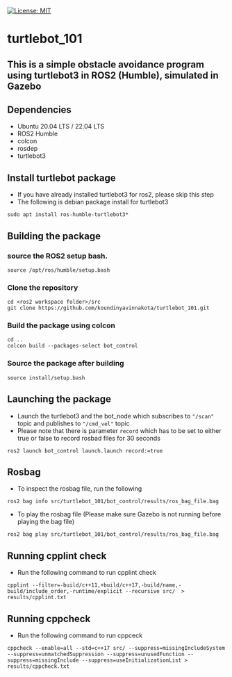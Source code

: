 [![License: MIT](https://img.shields.io/badge/License-MIT-blue.svg)](https://opensource.org/licenses/MIT)
# turtlebot_101

## This is a simple obstacle avoidance program using turtlebot3 in ROS2 (Humble), simulated in Gazebo   

## Dependencies

- Ubuntu 20.04 LTS / 22.04 LTS
- ROS2 Humble
- colcon
- rosdep
- turtlebot3

## Install turtlebot package 
- If you have already installed turtlebot3 for ros2, please skip this step
- The following is debian package install for turtlebot3
```
sudo apt install ros-humble-turtlebot3*
```
## Building the package

### source the ROS2 setup bash.
```
source /opt/ros/humble/setup.bash
```
### Clone the repository
```
cd <ros2 workspace folder>/src
git clone https://github.com/koundinyavinnakota/turtlebot_101.git
```

### Build the package using colcon
```
cd ..
colcon build --packages-select bot_control
```

### Source the package after building
```
source install/setup.bash
```
## Launching the package
- Launch the turtlebot3 and the bot_node which subscribes to `"/scan"` topic and publishes to `"/cmd_vel"` topic
- Please note that there is parameter `record` which has to be set to either true or false to record rosbad files for 30 seconds
```
ros2 launch bot_control launch.launch record:=true
```
## Rosbag 
- To inspect the rosbag file, run the following
```
ros2 bag info src/turtlebot_101/bot_control/results/ros_bag_file.bag
```
- To play the rosbag file (Please make sure Gazebo is not running before playing the bag file)
```
ros2 bag play src/turtlebot_101/bot_control/results/ros_bag_file.bag
```

## Running cpplint check
- Run the following command to run cpplint check
```
cpplint --filter=-build/c++11,+build/c++17,-build/name,-build/include_order,-runtime/explicit --recursive src/  > results/cpplint.txt  
```

## Running cppcheck 
- Run the following command to run cppceck
```
cppcheck --enable=all --std=c++17 src/ --suppress=missingIncludeSystem --suppress=unmatchedSuppression --suppress=unusedFunction --suppress=missingInclude --suppress=useInitializationList > results/cppcheck.txt
```
